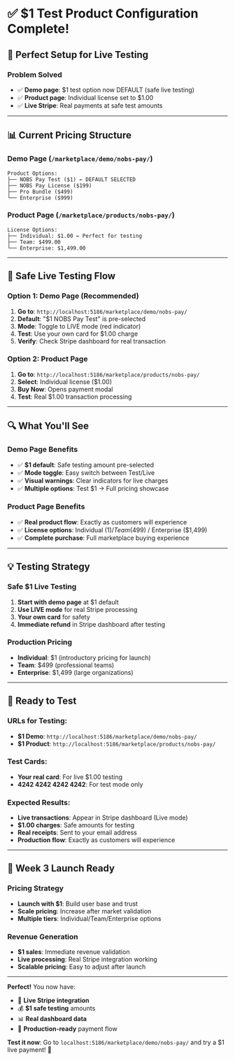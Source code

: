# ✅ $1 Test Product Configuration Complete!

## 🎯 **Perfect Setup for Live Testing**

### **Problem Solved**
- ✅ **Demo page**: $1 test option now DEFAULT (safe live testing)
- ✅ **Product page**: Individual license set to $1.00 
- ✅ **Live Stripe**: Real payments at safe test amounts

---

## 📊 **Current Pricing Structure**

### **Demo Page** (`/marketplace/demo/nobs-pay/`)
```
Product Options:
├── NOBS Pay Test ($1) ← DEFAULT SELECTED
├── NOBS Pay License ($199)  
├── Pro Bundle ($499)
└── Enterprise ($999)
```

### **Product Page** (`/marketplace/products/nobs-pay/`)
```
License Options:
├── Individual: $1.00 ← Perfect for testing
├── Team: $499.00
└── Enterprise: $1,499.00
```

---

## 🧪 **Safe Live Testing Flow**

### **Option 1: Demo Page (Recommended)**
1. **Go to**: `http://localhost:5186/marketplace/demo/nobs-pay/`
2. **Default**: "$1 NOBS Pay Test" is pre-selected
3. **Mode**: Toggle to LIVE mode (red indicator)
4. **Test**: Use your own card for $1.00 charge
5. **Verify**: Check Stripe dashboard for real transaction

### **Option 2: Product Page**
1. **Go to**: `http://localhost:5186/marketplace/products/nobs-pay/`
2. **Select**: Individual license ($1.00)
3. **Buy Now**: Opens payment modal
4. **Test**: Real $1.00 transaction processing

---

## 🔍 **What You'll See**

### **Demo Page Benefits**
- ✅ **$1 default**: Safe testing amount pre-selected
- ✅ **Mode toggle**: Easy switch between Test/Live
- ✅ **Visual warnings**: Clear indicators for live charges
- ✅ **Multiple options**: Test $1 → Full pricing showcase

### **Product Page Benefits**
- ✅ **Real product flow**: Exactly as customers will experience
- ✅ **License options**: Individual ($1) / Team ($499) / Enterprise ($1,499)
- ✅ **Complete purchase**: Full marketplace buying experience

---

## 💡 **Testing Strategy**

### **Safe $1 Live Testing**
1. **Start with demo page** at $1 default
2. **Use LIVE mode** for real Stripe processing
3. **Your own card** for safety
4. **Immediate refund** in Stripe dashboard after testing

### **Production Pricing**
- **Individual**: $1 (introductory pricing for launch)
- **Team**: $499 (professional teams)  
- **Enterprise**: $1,499 (large organizations)

---

## 🎯 **Ready to Test**

### **URLs for Testing**:
- **$1 Demo**: `http://localhost:5186/marketplace/demo/nobs-pay/`
- **$1 Product**: `http://localhost:5186/marketplace/products/nobs-pay/`

### **Test Cards**:
- **Your real card**: For live $1.00 testing
- **4242 4242 4242 4242**: For test mode only

### **Expected Results**:
- **Live transactions**: Appear in Stripe dashboard (Live mode)
- **$1.00 charges**: Safe amounts for testing
- **Real receipts**: Sent to your email address
- **Production flow**: Exactly as customers will experience

---

## 🚀 **Week 3 Launch Ready**

### **Pricing Strategy**
- **Launch with $1**: Build user base and trust
- **Scale pricing**: Increase after market validation
- **Multiple tiers**: Individual/Team/Enterprise options

### **Revenue Generation**
- **$1 sales**: Immediate revenue validation
- **Live processing**: Real Stripe integration working
- **Scalable pricing**: Easy to adjust after launch

---

**Perfect!** You now have:
- 🔴 **Live Stripe integration** 
- 💰 **$1 safe testing** amounts
- 📊 **Real dashboard data**
- 🚀 **Production-ready** payment flow

**Test it now**: Go to `localhost:5186/marketplace/demo/nobs-pay/` and try a $1 live payment! 🎉